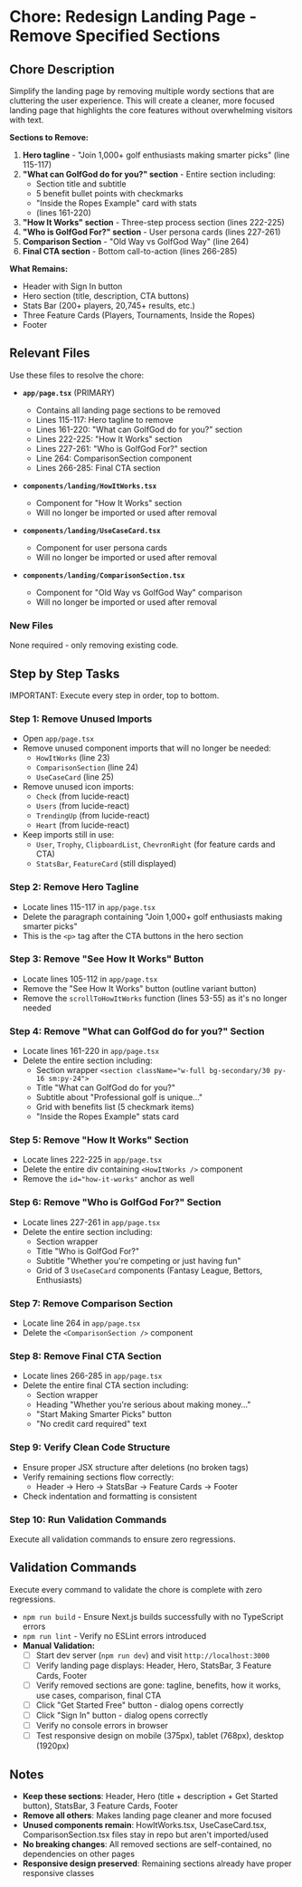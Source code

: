 # Chore: Redesign Landing Page - Remove Specified Sections

## Chore Description
Simplify the landing page by removing multiple wordy sections that are cluttering the user experience. This will create a cleaner, more focused landing page that highlights the core features without overwhelming visitors with text.

**Sections to Remove:**
1. **Hero tagline** - "Join 1,000+ golf enthusiasts making smarter picks" (line 115-117)
2. **"What can GolfGod do for you?" section** - Entire section including:
   - Section title and subtitle
   - 5 benefit bullet points with checkmarks
   - "Inside the Ropes Example" card with stats
   - (lines 161-220)
3. **"How It Works" section** - Three-step process section (lines 222-225)
4. **"Who is GolfGod For?" section** - User persona cards (lines 227-261)
5. **Comparison Section** - "Old Way vs GolfGod Way" (line 264)
6. **Final CTA section** - Bottom call-to-action (lines 266-285)

**What Remains:**
- Header with Sign In button
- Hero section (title, description, CTA buttons)
- Stats Bar (200+ players, 20,745+ results, etc.)
- Three Feature Cards (Players, Tournaments, Inside the Ropes)
- Footer

## Relevant Files
Use these files to resolve the chore:

- **`app/page.tsx`** (PRIMARY)
  - Contains all landing page sections to be removed
  - Lines 115-117: Hero tagline to remove
  - Lines 161-220: "What can GolfGod do for you?" section
  - Lines 222-225: "How It Works" section
  - Lines 227-261: "Who is GolfGod For?" section
  - Line 264: ComparisonSection component
  - Lines 266-285: Final CTA section

- **`components/landing/HowItWorks.tsx`**
  - Component for "How It Works" section
  - Will no longer be imported or used after removal

- **`components/landing/UseCaseCard.tsx`**
  - Component for user persona cards
  - Will no longer be imported or used after removal

- **`components/landing/ComparisonSection.tsx`**
  - Component for "Old Way vs GolfGod Way" comparison
  - Will no longer be imported or used after removal

### New Files
None required - only removing existing code.

## Step by Step Tasks
IMPORTANT: Execute every step in order, top to bottom.

### Step 1: Remove Unused Imports
- Open `app/page.tsx`
- Remove unused component imports that will no longer be needed:
  - `HowItWorks` (line 23)
  - `ComparisonSection` (line 24)
  - `UseCaseCard` (line 25)
- Remove unused icon imports:
  - `Check` (from lucide-react)
  - `Users` (from lucide-react)
  - `TrendingUp` (from lucide-react)
  - `Heart` (from lucide-react)
- Keep imports still in use:
  - `User`, `Trophy`, `ClipboardList`, `ChevronRight` (for feature cards and CTA)
  - `StatsBar`, `FeatureCard` (still displayed)

### Step 2: Remove Hero Tagline
- Locate lines 115-117 in `app/page.tsx`
- Delete the paragraph containing "Join 1,000+ golf enthusiasts making smarter picks"
- This is the `<p>` tag after the CTA buttons in the hero section

### Step 3: Remove "See How It Works" Button
- Locate lines 105-112 in `app/page.tsx`
- Remove the "See How It Works" button (outline variant button)
- Remove the `scrollToHowItWorks` function (lines 53-55) as it's no longer needed

### Step 4: Remove "What can GolfGod do for you?" Section
- Locate lines 161-220 in `app/page.tsx`
- Delete the entire section including:
  - Section wrapper `<section className="w-full bg-secondary/30 py-16 sm:py-24">`
  - Title "What can GolfGod do for you?"
  - Subtitle about "Professional golf is unique..."
  - Grid with benefits list (5 checkmark items)
  - "Inside the Ropes Example" stats card

### Step 5: Remove "How It Works" Section
- Locate lines 222-225 in `app/page.tsx`
- Delete the entire div containing `<HowItWorks />` component
- Remove the `id="how-it-works"` anchor as well

### Step 6: Remove "Who is GolfGod For?" Section
- Locate lines 227-261 in `app/page.tsx`
- Delete the entire section including:
  - Section wrapper
  - Title "Who is GolfGod For?"
  - Subtitle "Whether you're competing or just having fun"
  - Grid of 3 `UseCaseCard` components (Fantasy League, Bettors, Enthusiasts)

### Step 7: Remove Comparison Section
- Locate line 264 in `app/page.tsx`
- Delete the `<ComparisonSection />` component

### Step 8: Remove Final CTA Section
- Locate lines 266-285 in `app/page.tsx`
- Delete the entire final CTA section including:
  - Section wrapper
  - Heading "Whether you're serious about making money..."
  - "Start Making Smarter Picks" button
  - "No credit card required" text

### Step 9: Verify Clean Code Structure
- Ensure proper JSX structure after deletions (no broken tags)
- Verify remaining sections flow correctly:
  - Header → Hero → StatsBar → Feature Cards → Footer
- Check indentation and formatting is consistent

### Step 10: Run Validation Commands
Execute all validation commands to ensure zero regressions.

## Validation Commands
Execute every command to validate the chore is complete with zero regressions.

- `npm run build` - Ensure Next.js builds successfully with no TypeScript errors
- `npm run lint` - Verify no ESLint errors introduced
- **Manual Validation:**
  - [ ] Start dev server (`npm run dev`) and visit `http://localhost:3000`
  - [ ] Verify landing page displays: Header, Hero, StatsBar, 3 Feature Cards, Footer
  - [ ] Verify removed sections are gone: tagline, benefits, how it works, use cases, comparison, final CTA
  - [ ] Click "Get Started Free" button - dialog opens correctly
  - [ ] Click "Sign In" button - dialog opens correctly
  - [ ] Verify no console errors in browser
  - [ ] Test responsive design on mobile (375px), tablet (768px), desktop (1920px)

## Notes
- **Keep these sections**: Header, Hero (title + description + Get Started button), StatsBar, 3 Feature Cards, Footer
- **Remove all others**: Makes landing page cleaner and more focused
- **Unused components remain**: HowItWorks.tsx, UseCaseCard.tsx, ComparisonSection.tsx files stay in repo but aren't imported/used
- **No breaking changes**: All removed sections are self-contained, no dependencies on other pages
- **Responsive design preserved**: Remaining sections already have proper responsive classes
